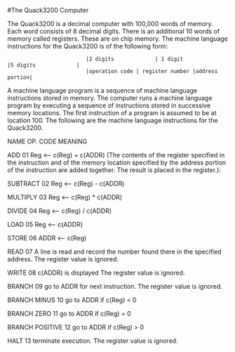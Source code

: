 #The Quack3200 Computer

The Quack3200 is a decimal computer with 100,000 words of memory. Each word consists of 8 decimal digits. There is an additional 10 words of memory called registers. These are on chip memory.  The machine language instructions for the Quack3200 is of the following form:

 

                             |2 digits             | 1 digit                 |5 digits             |
                             |operation code | register number |address portion|

 

A machine language program is a sequence of machine language instructions stored in memory. The computer runs a machine language program by executing a sequence of instructions stored in successive memory locations. The first instruction of a program is assumed to be at location 100. The following are the machine language instructions for the Quack3200.

 

NAME           OP. CODE     MEANING

ADD             01           Reg <-- c(Reg) + c(ADDR)   (The contents of the register specified in the instruction and of the memory location specified by the address portion of the instruction are added together. The result is placed in the register.):

SUBTRACT         02            Reg <-- c(Reg) - c(ADDR)

MULTIPLY         03            Reg <-- c(Reg) * c(ADDR)

DIVIDE           04            Reg <-- c(Reg) / c(ADDR)

LOAD             05            Reg <-- c(ADDR)

STORE            06            ADDR <-- c(Reg)

READ             07            A line is read and record the number found there in the specified address.  The register value is ignored.

WRITE            08            c(ADDR) is displayed  The register value is ignored.

BRANCH           09           go to ADDR for next instruction.  The register value is ignored.

BRANCH MINUS     10            go to ADDR if c(Reg) < 0

BRANCH ZERO      11           go to ADDR if c(Reg) = 0

BRANCH POSITIVE  12       go to ADDR if c(Reg) > 0

HALT             13           terminate execution.  The register value is ignored.
